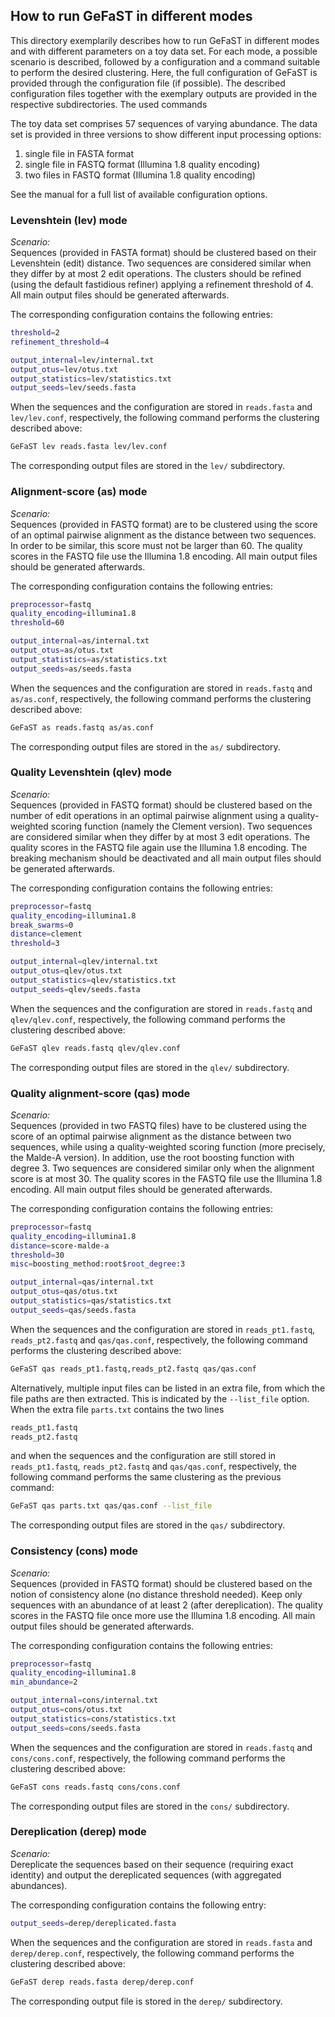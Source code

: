 ## How to run GeFaST in different modes

This directory exemplarily describes how to run GeFaST in different modes and with different parameters on a toy data set.
For each mode, a possible scenario is described, followed by a configuration and a command suitable to perform the desired clustering.
Here, the full configuration of GeFaST is provided through the configuration file (if possible).
The described configuration files together with the exemplary outputs are provided in the respective subdirectories.
The used commands

The toy data set comprises 57 sequences of varying abundance.
The data set is provided in three versions to show different input processing options: 
1) single file in FASTA format
2) single file in FASTQ format (Illumina 1.8 quality encoding)
3) two files in FASTQ format (Illumina 1.8 quality encoding)

See the manual for a full list of available configuration options.


### Levenshtein (lev) mode

*Scenario:*  
Sequences (provided in FASTA format) should be clustered based on their Levenshtein (edit) distance.
Two sequences are considered similar when they differ by at most 2 edit operations.
The clusters should be refined (using the default fastidious refiner) applying a refinement threshold of 4.
All main output files should be generated afterwards.

The corresponding configuration contains the following entries:
```sh
threshold=2
refinement_threshold=4

output_internal=lev/internal.txt
output_otus=lev/otus.txt
output_statistics=lev/statistics.txt
output_seeds=lev/seeds.fasta
```

When the sequences and the configuration are stored in `reads.fasta` and `lev/lev.conf`, respectively,
the following command performs the clustering described above:
```sh
GeFaST lev reads.fasta lev/lev.conf
```

The corresponding output files are stored in the `lev/` subdirectory.


### Alignment-score (as) mode

*Scenario:*  
Sequences (provided in FASTQ format) are to be clustered using the score of an optimal pairwise alignment as the distance between two sequences.
In order to be similar, this score must not be larger than 60.
The quality scores in the FASTQ file use the Illumina 1.8 encoding.
All main output files should be generated afterwards.

The corresponding configuration contains the following entries:
```sh
preprocessor=fastq
quality_encoding=illumina1.8
threshold=60

output_internal=as/internal.txt
output_otus=as/otus.txt
output_statistics=as/statistics.txt
output_seeds=as/seeds.fasta
```

When the sequences and the configuration are stored in `reads.fastq` and `as/as.conf`, respectively,
the following command performs the clustering described above:
```sh
GeFaST as reads.fastq as/as.conf
```

The corresponding output files are stored in the `as/` subdirectory.


### Quality Levenshtein (qlev) mode

*Scenario:*  
Sequences (provided in FASTQ format) should be clustered based on the number of edit operations in an optimal pairwise alignment
using a quality-weighted scoring function (namely the Clement version).
Two sequences are considered similar when they differ by at most 3 edit operations.
The quality scores in the FASTQ file again use the Illumina 1.8 encoding.
The breaking mechanism should be deactivated and all main output files should be generated afterwards.

The corresponding configuration contains the following entries:
```sh
preprocessor=fastq
quality_encoding=illumina1.8
break_swarms=0
distance=clement
threshold=3

output_internal=qlev/internal.txt
output_otus=qlev/otus.txt
output_statistics=qlev/statistics.txt
output_seeds=qlev/seeds.fasta
```

When the sequences and the configuration are stored in `reads.fastq` and `qlev/qlev.conf`, respectively,
the following command performs the clustering described above:
```sh
GeFaST qlev reads.fastq qlev/qlev.conf
```

The corresponding output files are stored in the `qlev/` subdirectory.


### Quality alignment-score (qas) mode

*Scenario:*  
Sequences (provided in two FASTQ files) have to be clustered using the score of an optimal pairwise alignment as the distance between two sequences,
while using a quality-weighted scoring function (more precisely, the Malde-A version).
In addition, use the root boosting function with degree 3.
Two sequences are considered similar only when the alignment score is at most 30. 
The quality scores in the FASTQ file use the Illumina 1.8 encoding.
All main output files should be generated afterwards.

The corresponding configuration contains the following entries:
```sh
preprocessor=fastq
quality_encoding=illumina1.8
distance=score-malde-a
threshold=30
misc=boosting_method:root$root_degree:3

output_internal=qas/internal.txt
output_otus=qas/otus.txt
output_statistics=qas/statistics.txt
output_seeds=qas/seeds.fasta
```

When the sequences and the configuration are stored in `reads_pt1.fastq`,  `reads_pt2.fastq` and `qas/qas.conf`, respectively,
the following command performs the clustering described above:
```sh
GeFaST qas reads_pt1.fastq,reads_pt2.fastq qas/qas.conf
```

Alternatively, multiple input files can be listed in an extra file, from which the file paths are then extracted.
This is indicated by the `--list_file` option.
When the extra file `parts.txt` contains the two lines
```sh
reads_pt1.fastq
reads_pt2.fastq
```
and when the sequences and the configuration are still stored in `reads_pt1.fastq`,  `reads_pt2.fastq` and `qas/qas.conf`, respectively,
the following command performs the same clustering as the previous command:
```sh
GeFaST qas parts.txt qas/qas.conf --list_file
```

The corresponding output files are stored in the `qas/` subdirectory.


### Consistency (cons) mode

*Scenario:*  
Sequences (provided in FASTQ format) should be clustered based on the notion of consistency alone (no distance threshold needed).
Keep only sequences with an abundance of at least 2 (after dereplication). 
The quality scores in the FASTQ file once more use the Illumina 1.8 encoding.
All main output files should be generated afterwards.

The corresponding configuration contains the following entries:
```sh
preprocessor=fastq
quality_encoding=illumina1.8
min_abundance=2

output_internal=cons/internal.txt
output_otus=cons/otus.txt
output_statistics=cons/statistics.txt
output_seeds=cons/seeds.fasta
```

When the sequences and the configuration are stored in `reads.fastq` and `cons/cons.conf`, respectively,
the following command performs the clustering described above:
```sh
GeFaST cons reads.fastq cons/cons.conf
```

The corresponding output files are stored in the `cons/` subdirectory.

### Dereplication (derep) mode

*Scenario:*  
Dereplicate the sequences based on their sequence (requiring exact identity) 
and output the dereplicated sequences (with aggregated abundances).

The corresponding configuration contains the following entry:
```sh
output_seeds=derep/dereplicated.fasta
```

When the sequences and the configuration are stored in `reads.fasta` and `derep/derep.conf`, respectively,
the following command performs the clustering described above:
```sh
GeFaST derep reads.fasta derep/derep.conf
```

The corresponding output file is stored in the `derep/` subdirectory.

